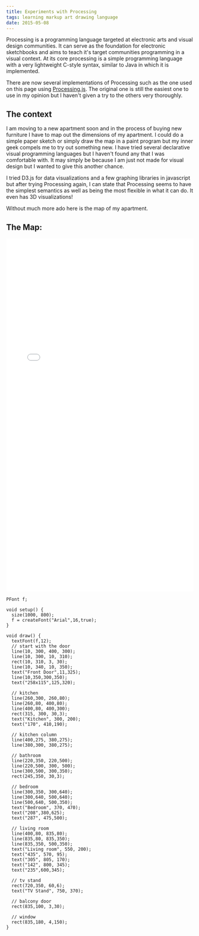```yaml
---
title: Experiments with Processing
tags: learning markup art drawing language
date: 2015-05-08
---
```


Processing is a programming language targeted at electronic arts and visual design communities.
It can serve as the foundation for electronic sketchbooks and aims to teach it's target communities
programming in a visual context. At its core processing is a simple programming language with a very
lightweight C-style syntax, similar to Java in which it is implemented.

There are now several implementations of Processing such as the one used on this page using
[Processing.js](http://processingjs.org/). The original one is still the easiest one to use
in my opinion but I haven't given a try to the others very thoroughly.

## The context

I am moving to a new apartment soon and in the process of buying new furniture I have to map out the dimensions
of my apartment. I could do a simple paper sketch or simply draw the map in a paint program but my inner geek
compels me to try out something new. I have tried several declarative visual programming languages but I haven't
found any that I was comfortable with. It may simply be because I am just not made for visual design but I wanted to
give this another chance.

I tried D3.js for data visualizations and a few graphing libraries in javascript but after trying Processing again,
I can state that Processing seems to have the simplest semantics as well as being the most flexible in what it can do.
It even has 3D visualizations!

Without much more ado here is the map of my apartment.

## The Map:
<iframe width="100%" height="950" src="//jsfiddle.net/hj27ku6c/embedded/result/" allowfullscreen="allowfullscreen" allowpaymentrequest frameborder="0"></iframe>

```processing
PFont f;

void setup() {
  size(1000, 800);
  f = createFont("Arial",16,true);
}

void draw() {
  textFont(f,12);
  // start with the door
  line(10, 300, 400, 300);
  line(10, 300, 10, 310);
  rect(10, 310, 3, 30);
  line(10, 340, 10, 350);
  text("Front Door",11,325);
  line(10,350,300,350);
  text("258x115",125,320);

  // kitchen
  line(260,300, 260,80);
  line(260,80, 400,80);
  line(400,80, 400,300);
  rect(315, 300, 30,3);
  text("Kitchen", 300, 200);
  text("170", 410,190);

  // kitchen column
  line(400,275, 380,275);
  line(380,300, 380,275);

  // bathroom
  line(220,350, 220,500);
  line(220,500, 300, 500);
  line(300,500, 300,350);
  rect(245,350, 30,3);

  // bedroom
  line(300,350, 300,640);
  line(300,640, 500,640);
  line(500,640, 500,350);
  text("Bedroom", 370, 470);
  text("208",380,625);
  text("287", 475,500);

  // living room
  line(400,80, 835,80);
  line(835,80, 835,350);
  line(835,350, 500,350);
  text("Living room", 550, 200);
  text("435", 570, 95);
  text("305", 805, 170);
  text("142", 800, 345);
  text("235",600,345);

  // tv stand
  rect(720,350, 60,6);
  text("TV Stand", 750, 370);

  // balcony door
  rect(835,100, 3,30);

  // window
  rect(835,180, 4,150);
}
```
